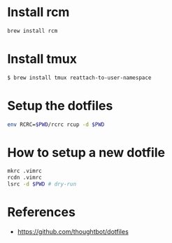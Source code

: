 # Install rcm

```bash
brew install rcm
```

# Install tmux

```bash
$ brew install tmux reattach-to-user-namespace
```

# Setup the dotfiles

```bash
env RCRC=$PWD/rcrc rcup -d $PWD
```

# How to setup a new dotfile

```bash
mkrc .vimrc
rcdn .vimrc
lsrc -d $PWD # dry-run
```

# References

- https://github.com/thoughtbot/dotfiles
